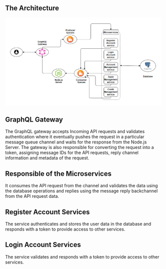 ## The Architecture

![appliaction_flow](https://github.com/Saidattu14/Simple-Microservice-Based-Banking-Application/blob/main/Flow/application_flow.png?raw=true)

## GraphQL Gateway

The GraphQL gateway accepts Incoming API requests and validates authentication where it eventually pushes the request in a particular message queue channel and waits for the response from the Node.js Server.
The gateway is also responsible for converting the request into a token, assigning message IDs for the API requests, reply channel information and metadata of the request.

## Responsible of the Microservices

It consumes the API request from the channel and validates the data using the database operations and replies using the message reply backchannel from the API request data.

## Register Account Services

The service authenticates and stores the user data in the database and responds with a token to provide access to other services.

## Login Account Services

The service validates and responds with a token to provide access to other services.






